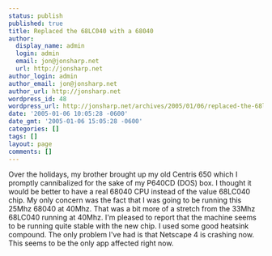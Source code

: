 ```yaml
---
status: publish
published: true
title: Replaced the 68LC040 with a 68040
author:
  display_name: admin
  login: admin
  email: jon@jonsharp.net
  url: http://jonsharp.net
author_login: admin
author_email: jon@jonsharp.net
author_url: http://jonsharp.net
wordpress_id: 48
wordpress_url: http://jonsharp.net/archives/2005/01/06/replaced-the-68lc040-with-a-68040/
date: '2005-01-06 10:05:28 -0600'
date_gmt: '2005-01-06 15:05:28 -0600'
categories: []
tags: []
layout: page
comments: []
---
```

Over the holidays, my brother brought up my old Centris 650 which I promptly cannibalized for the sake of my P640CD (DOS) box.  I thought it would be better to have a real 68040 CPU instead of the value 68LC040 chip.  My only concern was the fact that I was going to be running this 25Mhz 68040 at 40Mhz.  That was a bit more of a stretch from the 33Mhz 68LC040 running at 40Mhz.  I'm pleased to report that the machine seems to be running quite stable with the new chip.  I used some good heatsink compound.  The only problem I've had is that Netscape 4 is crashing now.  This seems to be the only app affected right now.
